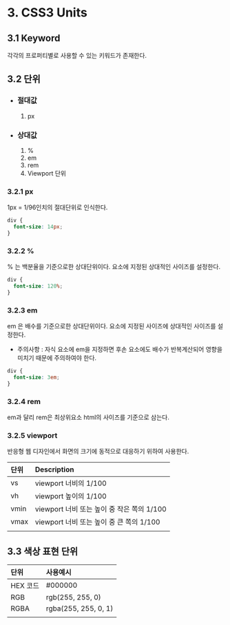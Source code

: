# 3. CSS3 Units

## 3.1 Keyword

각각의 프로퍼티별로 사용할 수 있는 키워드가 존재한다.

## 3.2 단위

* ### 절대값
  1. px
* ### 상대값
  1. %
  2. em
  3. rem
  4. Viewport 단위

### 3.2.1 px

1px = 1/96인치의 절대단위로 인식한다.

```css
div {
  font-size: 14px;
}
```

### 3.2.2 %

% 는 백분율을 기준으로한 상대단위이다. 요소에 지정된 상대적인 사이즈를 설정한다.

```css
div {
  font-size: 120%;
}
```

### 3.2.3 em

em 은 배수를 기준으로한 상대단위이다. 요소에 지정된 사이즈에 상대적인 사이즈를 설정한다.

* 주의사항 : 자식 요소에 em을 지정하면 후손 요소에도 배수가 반복계산되어 영향을 미치기 때문에 주의하여야 한다.

```css
div {
  font-size: 3em;
}
```

### 3.2.4 rem

em과 달리 rem은 최상위요소 html의 사이즈를 기준으로 삼는다.

### 3.2.5 viewport

반응형 웹 디자인에서 화면의 크기에 동적으로 대응하기 위하여 사용한다.

| 단위 | Description |
|:----|:------------|
| vs | viewport 너비의 1/100 |
| vh | viewport 높이의 1/100 |
| vmin | viewport 너비 또는 높이 중 작은 쪽의 1/100 |
| vmax | viewport 너비 또는 높이 중 큰 쪽의 1/100 |
|||

## 3.3 색상 표현 단위

| 단위 | 사용예시 |
|:----|:------------|
| HEX 코드 | #000000 |
| RGB | rgb(255, 255, 0) |
| RGBA | rgba(255, 255, 0, 1) |
|||

